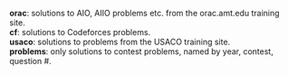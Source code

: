 **orac**: solutions to AIO, AIIO problems etc. from the orac.amt.edu training site.  
**cf**: solutions to Codeforces problems.  
**usaco**: solutions to problems from the USACO training site.  
**problems**: only solutions to contest problems, named by year, contest, question #.
